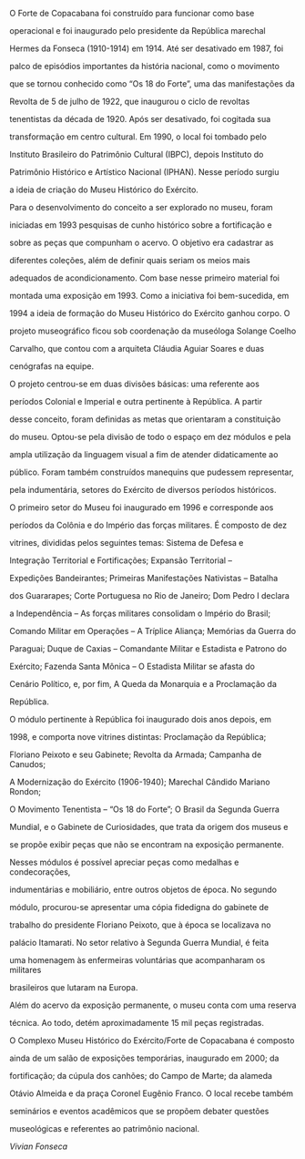 

O Forte de Copacabana foi construído para funcionar como base

operacional e foi inaugurado pelo presidente da República marechal

Hermes da Fonseca (1910-1914) em 1914. Até ser desativado em 1987, foi

palco de episódios importantes da história nacional, como o movimento

que se tornou conhecido como “Os 18 do Forte”, uma das manifestações da

Revolta de 5 de julho de 1922, que inaugurou o ciclo de revoltas

tenentistas da década de 1920. Após ser desativado, foi cogitada sua

transformação em centro cultural. Em 1990, o local foi tombado pelo

Instituto Brasileiro do Patrimônio Cultural (IBPC), depois Instituto do

Patrimônio Histórico e Artístico Nacional (IPHAN). Nesse período surgiu

a ideia de criação do Museu Histórico do Exército.



Para o desenvolvimento do conceito a ser explorado no museu, foram

iniciadas em 1993 pesquisas de cunho histórico sobre a fortificação e

sobre as peças que compunham o acervo. O objetivo era cadastrar as

diferentes coleções, além de definir quais seriam os meios mais

adequados de acondicionamento. Com base nesse primeiro material foi

montada uma exposição em 1993. Como a iniciativa foi bem-sucedida, em

1994 a ideia de formação do Museu Histórico do Exército ganhou corpo. O

projeto museográfico ficou sob coordenação da museóloga Solange Coelho

Carvalho, que contou com a arquiteta Cláudia Aguiar Soares e duas

cenógrafas na equipe.



O projeto centrou-se em duas divisões básicas: uma referente aos

períodos Colonial e Imperial e outra pertinente à República. A partir

desse conceito, foram definidas as metas que orientaram a constituição

do museu. Optou-se pela divisão de todo o espaço em dez módulos e pela

ampla utilização da linguagem visual a fim de atender didaticamente ao

público. Foram também construídos manequins que pudessem representar,

pela indumentária, setores do Exército de diversos períodos históricos.



O primeiro setor do Museu foi inaugurado em 1996 e corresponde aos

períodos da Colônia e do Império das forças militares. É composto de dez

vitrines, divididas pelos seguintes temas: Sistema de Defesa e

Integração Territorial e Fortificações; Expansão Territorial –

Expedições Bandeirantes; Primeiras Manifestações Nativistas – Batalha

dos Guararapes; Corte Portuguesa no Rio de Janeiro; Dom Pedro I declara

a Independência – As forças militares consolidam o Império do Brasil;

Comando Militar em Operações – A Tríplice Aliança; Memórias da Guerra do

Paraguai; Duque de Caxias – Comandante Militar e Estadista e Patrono do

Exército; Fazenda Santa Mônica – O Estadista Militar se afasta do

Cenário Político, e, por fim, A Queda da Monarquia e a Proclamação da

República.



O módulo pertinente à República foi inaugurado dois anos depois, em

1998, e comporta nove vitrines distintas: Proclamação da República;

Floriano Peixoto e seu Gabinete; Revolta da Armada; Campanha de Canudos;

A Modernização do Exército (1906-1940); Marechal Cândido Mariano Rondon;

O Movimento Tenentista – “Os 18 do Forte”; O Brasil da Segunda Guerra

Mundial, e o Gabinete de Curiosidades, que trata da origem dos museus e

se propõe exibir peças que não se encontram na exposição permanente.

Nesses módulos é possível apreciar peças como medalhas e condecorações,

indumentárias e mobiliário, entre outros objetos de época. No segundo

módulo, procurou-se apresentar uma cópia fidedigna do gabinete de

trabalho do presidente Floriano Peixoto, que à época se localizava no

palácio Itamarati. No setor relativo à Segunda Guerra Mundial, é feita

uma homenagem às enfermeiras voluntárias que acompanharam os militares

brasileiros que lutaram na Europa.



Além do acervo da exposição permanente, o museu conta com uma reserva

técnica. Ao todo, detém aproximadamente 15 mil peças registradas.



O Complexo Museu Histórico do Exército/Forte de Copacabana é composto

ainda de um salão de exposições temporárias, inaugurado em 2000; da

fortificação; da cúpula dos canhões; do Campo de Marte; da alameda

Otávio Almeida e da praça Coronel Eugênio Franco. O local recebe também

seminários e eventos acadêmicos que se propõem debater questões

museológicas e referentes ao patrimônio nacional.



*Vivian Fonseca*



